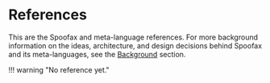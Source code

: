 # References
This are the Spoofax and meta-language references. For more background information on the ideas, architecture, and design decisions behind Spoofax and its meta-languages, see the [Background](../background/index.md) section.

!!! warning "No reference yet."